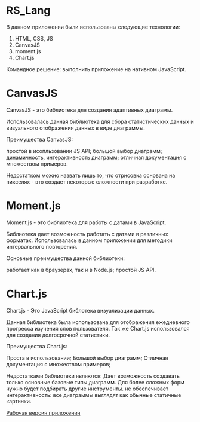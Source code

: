 # RS_Lang

В данном приложении были использованы следующие технологии:
<ol>
  <li>HTML, CSS, JS</li>
  <li>CanvasJS</li>
  <li>moment.js</li>
  <li>Chart.js</li>
</ol>
Командное решение: выполнить приложение на нативном JavaScript.

# CanvasJS
CanvasJS - это библиотека для создания адаптивных диаграмм.

Использовалась данная библиотека для сбора статистических данных и визуального отображения данных в виде диаграммы.

Преимущества CanvasJS:

простой в исопльзовании JS API;
большой выбор диаграмм;
динамичность, интерактивность диаграмм;
отличная документация с множеством примеров.

Недостатком можно назвать лишь то, что отрисовка основана на пикселях - это создает некоторые сложности при разработке.

# Moment.js
Moment.js - это библиотека для работы с датами в JavaScript.

Библиотека дает возможность работать с датами в различных форматах. Использовалась в данном приложении для методики интервального повторения.

Основные преимущества данной библиотеки:

работает как в браузерах, так и в Node.js;
простой JS API.

# Chart.js

Chart.js - Это JavaScript библотека визуализации данных.

Данная библиотека была использована для отображения ежедневного прогресса изучения слов пользователя. Так же Chart.js использовался для создания долгосрочной статистики.

Преимущества Chart.js:

Проста в использовании;
Большой выбор диаграмм;
Отличная документация с множеством примеров;

Недостатками библиотеки являются:
Дает возможность создавать только основные базовые типы диаграмм. Для более сложных форм нужно будет подбирать другие инструменты.
не обеспечивает интерактивность: все диаграммы выглядят как обычные статичные картинки.

<a href="https://rslang-team68-alexmorra.netlify.app">Рабочая версия приложения</a>


